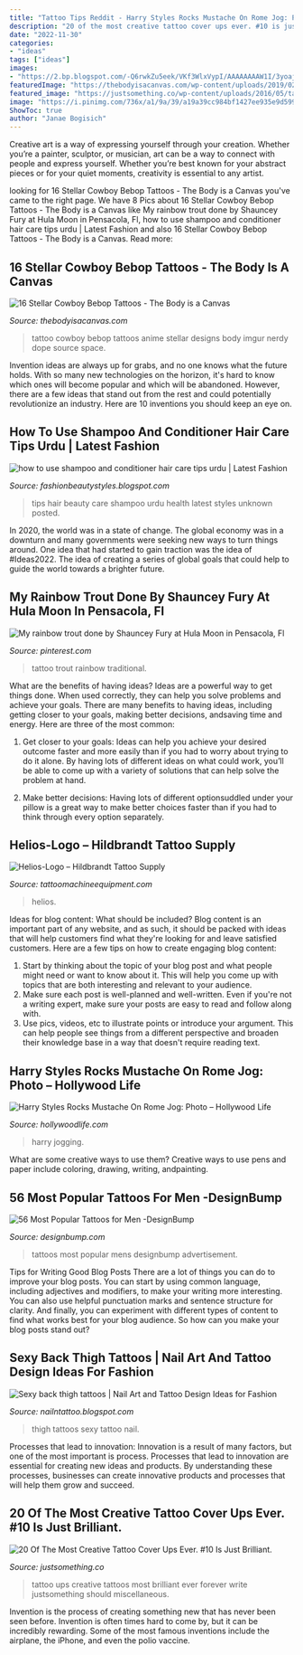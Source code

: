 ```yaml
---
title: "Tattoo Tips Reddit - Harry Styles Rocks Mustache On Rome Jog: Photo – Hollywood Life"
description: "20 of the most creative tattoo cover ups ever. #10 is just brilliant."
date: "2022-11-30"
categories:
- "ideas"
tags: ["ideas"]
images:
- "https://2.bp.blogspot.com/-Q6rwkZu5eek/VKf3WlxVypI/AAAAAAAAW1I/3yoaj8Qclp0/s1600/Sexy-back-thigh-tattoos.jpg"
featuredImage: "https://thebodyisacanvas.com/wp-content/uploads/2019/02/Cowboy-Bebop-tattoo-10.jpg"
featured_image: "https://justsomething.co/wp-content/uploads/2016/05/tattoo-cover-ups.jpg"
image: "https://i.pinimg.com/736x/a1/9a/39/a19a39cc984bf1427ee935e9d5991d3e.jpg"
ShowToc: true
author: "Janae Bogisich"
---
```



Creative art is a way of expressing yourself through your creation. Whether you’re a painter, sculptor, or musician, art can be a way to connect with people and express yourself. Whether you’re best known for your abstract pieces or for your quiet moments, creativity is essential to any artist.

	

		
looking for 16 Stellar Cowboy Bebop Tattoos - The Body is a Canvas you've came to the right page. We have 8 Pics about 16 Stellar Cowboy Bebop Tattoos - The Body is a Canvas like My rainbow trout done by Shauncey Fury at Hula Moon in Pensacola, Fl, how to use shampoo and conditioner hair care tips urdu | Latest Fashion and also 16 Stellar Cowboy Bebop Tattoos - The Body is a Canvas. Read more:
		
    
## 16 Stellar Cowboy Bebop Tattoos - The Body Is A Canvas

<img loading=lazy src="https://thebodyisacanvas.com/wp-content/uploads/2019/02/Cowboy-Bebop-tattoo-10.jpg" onerror="this.onerror=null;this.src='https://tse3.mm.bing.net/th?id=OIP.nrcpFVm9R26KAz2X7DQ9DAHaHY&amp;pid=15.1';" alt="16 Stellar Cowboy Bebop Tattoos - The Body is a Canvas">

_Source: thebodyisacanvas.com_

>tattoo cowboy bebop tattoos anime stellar designs body imgur nerdy dope source space. 

	

Invention ideas are always up for grabs, and no one knows what the future holds. With so many new technologies on the horizon, it's hard to know which ones will become popular and which will be abandoned. However, there are a few ideas that stand out from the rest and could potentially revolutionize an industry. Here are 10 inventions you should keep an eye on.

    
## How To Use Shampoo And Conditioner Hair Care Tips Urdu | Latest Fashion

<img loading=lazy src="https://4.bp.blogspot.com/-fgDksiaDQUE/UUmTbK2oe3I/AAAAAAAABAg/nUZNJ8XzFoc/s1600/natural+hair+care+tips.jpg" onerror="this.onerror=null;this.src='https://tse2.mm.bing.net/th?id=OIP.iRTp7Zoc28BUM3r4pqcFDwHaLf&amp;pid=15.1';" alt="how to use shampoo and conditioner hair care tips urdu | Latest Fashion">

_Source: fashionbeautystyles.blogspot.com_

>tips hair beauty care shampoo urdu health latest styles unknown posted. 

	

In 2020, the world was in a state of change. The global economy was in a downturn and many governments were seeking new ways to turn things around. One idea that had started to gain traction was the idea of #Ideas2022. The idea of creating a series of global goals that could help to guide the world towards a brighter future.

    
## My Rainbow Trout Done By Shauncey Fury At Hula Moon In Pensacola, Fl

<img loading=lazy src="https://i.pinimg.com/736x/a1/9a/39/a19a39cc984bf1427ee935e9d5991d3e.jpg" onerror="this.onerror=null;this.src='https://tse3.mm.bing.net/th?id=OIP.log92nbCbfiXPmPpYLqnLQHaHZ&amp;pid=15.1';" alt="My rainbow trout done by Shauncey Fury at Hula Moon in Pensacola, Fl">

_Source: pinterest.com_

>tattoo trout rainbow traditional. 

	

What are the benefits of having ideas?
Ideas are a powerful way to get things done. When used correctly, they can help you solve problems and achieve your goals. There are many benefits to having ideas, including getting closer to your goals, making better decisions, andsaving time and energy. Here are three of the most common: 
1. Get closer to your goals: Ideas can help you achieve your desired outcome faster and more easily than if you had to worry about trying to do it alone. By having lots of different ideas on what could work, you’ll be able to come up with a variety of solutions that can help solve the problem at hand.

2. Make better decisions: Having lots of different optionsuddled under your pillow is a great way to make better choices faster than if you had to think through every option separately.

    
## Helios-Logo – Hildbrandt Tattoo Supply

<img loading=lazy src="https://www.tattoomachineequipment.com/wp-content/uploads/2017/01/Helios-Logo-700x700.png" onerror="this.onerror=null;this.src='https://tse3.mm.bing.net/th?id=OIP.54BBllifsv6Gb28pMeY8WgHaHa&amp;pid=15.1';" alt="Helios-Logo – Hildbrandt Tattoo Supply">

_Source: tattoomachineequipment.com_

>helios. 

	

Ideas for blog content: What should be included?
Blog content is an important part of any website, and as such, it should be packed with ideas that will help customers find what they're looking for and leave satisfied customers. Here are a few tips on how to create engaging blog content:
1. Start by thinking about the topic of your blog post and what people might need or want to know about it. This will help you come up with topics that are both interesting and relevant to your audience. 
2. Make sure each post is well-planned and well-written. Even if you're not a writing expert, make sure your posts are easy to read and follow along with. 
3. Use pics, videos, etc to illustrate points or introduce your argument. This can help people see things from a different perspective and broaden their knowledge base in a way that doesn't require reading text. 

    
## Harry Styles Rocks Mustache On Rome Jog: Photo – Hollywood Life

<img loading=lazy src="https://hollywoodlife.com/wp-content/uploads/2020/08/harry-styles-jogging-through-rome-mega-ftr.jpg?w=620" onerror="this.onerror=null;this.src='https://tse1.mm.bing.net/th?id=OIP.z-PJfPHwS-Gvl3OgTF1dzAHaEK&amp;pid=15.1';" alt="Harry Styles Rocks Mustache On Rome Jog: Photo – Hollywood Life">

_Source: hollywoodlife.com_

>harry jogging. 

	

What are some creative ways to use them?
Creative ways to use pens and paper include coloring, drawing, writing, andpainting.

    
## 56 Most Popular Tattoos For Men -DesignBump

<img loading=lazy src="https://cdn.designbump.com/wp-content/uploads/2015/10/mens-creative-tattoos.jpg" onerror="this.onerror=null;this.src='https://tse1.mm.bing.net/th?id=OIP.0K9-MotrEpY8lbNOrXUeLAHaH6&amp;pid=15.1';" alt="56 Most Popular Tattoos for Men -DesignBump">

_Source: designbump.com_

>tattoos most popular mens designbump advertisement. 

	

Tips for Writing Good Blog Posts
There are a lot of things you can do to improve your blog posts. You can start by using common language, including adjectives and modifiers, to make your writing more interesting. You can also use helpful punctuation marks and sentence structure for clarity. And finally, you can experiment with different types of content to find what works best for your blog audience. So how can you make your blog posts stand out?

    
## Sexy Back Thigh Tattoos | Nail Art And Tattoo Design Ideas For Fashion

<img loading=lazy src="https://2.bp.blogspot.com/-Q6rwkZu5eek/VKf3WlxVypI/AAAAAAAAW1I/3yoaj8Qclp0/s1600/Sexy-back-thigh-tattoos.jpg" onerror="this.onerror=null;this.src='https://tse3.mm.bing.net/th?id=OIP.Vrf6_HI-Ag6meELDKCT4lAHaHa&amp;pid=15.1';" alt="Sexy back thigh tattoos | Nail Art and Tattoo Design Ideas for Fashion">

_Source: nailntattoo.blogspot.com_

>thigh tattoos sexy tattoo nail. 

	

Processes that lead to innovation:
Innovation is a result of many factors, but one of the most important is process. Processes that lead to innovation are essential for creating new ideas and products. By understanding these processes, businesses can create innovative products and processes that will help them grow and succeed.

    
## 20 Of The Most Creative Tattoo Cover Ups Ever. #10 Is Just Brilliant.

<img loading=lazy src="https://justsomething.co/wp-content/uploads/2016/05/tattoo-cover-ups.jpg" onerror="this.onerror=null;this.src='https://tse2.mm.bing.net/th?id=OIP.uPW6iBCNyrN5PsUBlKWP1gHaD4&amp;pid=15.1';" alt="20 Of The Most Creative Tattoo Cover Ups Ever. #10 Is Just Brilliant.">

_Source: justsomething.co_

>tattoo ups creative tattoos most brilliant ever forever write justsomething should miscellaneous. 

	

Invention is the process of creating something new that has never been seen before. Invention is often times hard to come by, but it can be incredibly rewarding. Some of the most famous inventions include the airplane, the iPhone, and even the polio vaccine.


